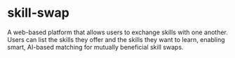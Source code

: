 # skill-swap
A web-based platform that allows users to exchange skills with one another. Users can list the skills they offer and the skills they want to learn, enabling smart, AI-based matching for mutually beneficial skill swaps.
